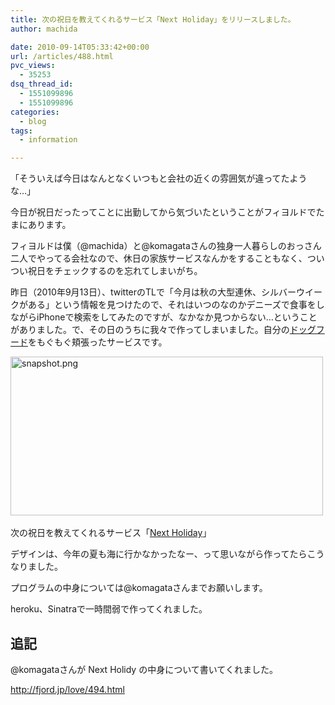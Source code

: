 ```yaml
---
title: 次の祝日を教えてくれるサービス「Next Holiday」をリリースしました。
author: machida

date: 2010-09-14T05:33:42+00:00
url: /articles/488.html
pvc_views:
  - 35253
dsq_thread_id:
  - 1551099896
  - 1551099896
categories:
  - blog
tags:
  - information

---
```

「そういえば今日はなんとなくいつもと会社の近くの雰囲気が違ってたような…」
  
今日が祝日だったってことに出勤してから気づいたということがフィヨルドでたまにあります。

フィヨルドは僕（@machida）と@komagataさんの独身一人暮らしのおっさん二人でやってる会社なので、休日の家族サービスなんかをすることもなく、ついつい祝日をチェックするのを忘れてしまいがち。

昨日（2010年9月13日）、twitterのTLで「今月は秋の大型連休、シルバーウイークがある」という情報を見つけたので、それはいつのなのかデニーズで食事をしながらiPhoneで検索をしてみたのですが、なかなか見つからない…ということがありました。で、その日のうちに我々で作ってしまいました。自分の[ドッグフード][1]をもぐもぐ頬張ったサービスです。


  <a href="http://holiday.fjord.jp/"><img src="http://farm5.static.flickr.com/4127/4989308068_799e4379ca.jpg" width="500" height="254" alt="snapshot.png" /></a><br /> <br /> 次の祝日を教えてくれるサービス「<a href="http://holiday.fjord.jp/">Next Holiday</a>」


デザインは、今年の夏も海に行かなかったなー、って思いながら作ってたらこうなりました。

プログラムの中身については@komagataさんまでお願いします。
  
heroku、Sinatraで一時間弱で作ってくれました。

## 追記

@komagataさんが Next Holidy の中身について書いてくれました。
  
<http://fjord.jp/love/494.html>

 [1]: http://en.wikipedia.org/wiki/Eating_your_own_dog_food